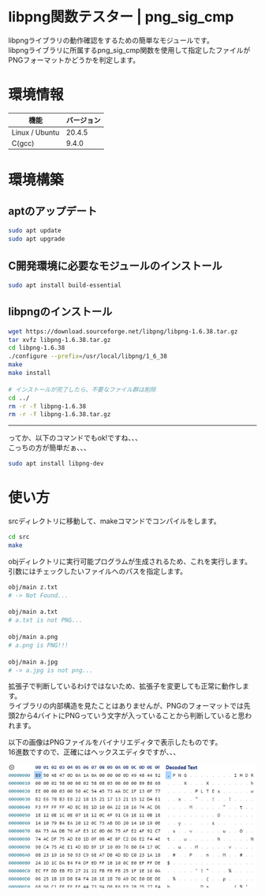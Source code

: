 # libpng関数テスター | png_sig_cmp

libpngライブラリの動作確認をするための簡単なモジュールです。  
libpngライブラリに所属するpng_sig_cmp関数を使用して指定したファイルがPNGフォーマットかどうかを判定します。  


# 環境情報

| 機能 | バージョン |
| ---- | ---- |
| Linux / Ubuntu | 20.4.5 |
| C(gcc) | 9.4.0 |


# 環境構築

## aptのアップデート

```bash
sudo apt update
sudo apt upgrade
```

## C開発環境に必要なモジュールのインストール

```bash
sudo apt install build-essential
```

## libpngのインストール

```bash
wget https://download.sourceforge.net/libpng/libpng-1.6.38.tar.gz
tar xvfz libpng-1.6.38.tar.gz
cd libpng-1.6.38
./configure --prefix=/usr/local/libpng/1_6_38
make
make install

# インストールが完了したら、不要なファイル群は削除
cd ../
rm -r -f libpng-1.6.38
rm -r -f libpng-1.6.38.tar.gz
```

---

ってか、以下のコマンドでもok!ですね、、、  
こっちの方が簡単だぁ、、、

```bash
sudo apt install libpng-dev
```

# 使い方


srcディレクトリに移動して、makeコマンドでコンパイルをします。

```bash
cd src
make
```

objディレクトリに実行可能プログラムが生成されるため、これを実行します。  
引数にはチェックしたいファイルへのパスを指定します。  

```bash
obj/main z.txt
# -> Not Found...

obj/main a.txt
# a.txt is not PNG...

obj/main a.png
# a.png is PNG!!!

obj/main a.jpg
# -> a.jpg is not png...
```

拡張子で判断しているわけではないため、拡張子を変更しても正常に動作します。  
ライブラリの内部構造を見たことはありませんが、PNGのフォーマットでは先頭2から4バイトにPNGっていう文字が入っていることから判断していると思われます。  

以下の画像はPNGファイルをバイナリエディタで表示したものです。  
16進数ですので、正確にはヘックスエディタですが、、、  

![PNGバイナリ](dev/img/pngHex.gif)

